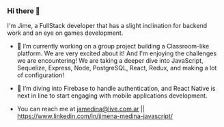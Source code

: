 ### Hi there 👋

I'm Jime, a FullStack developer that has a slight inclination for backend work and an eye on games development.

- 🔭 I’m currently working on a group project building a Classroom-like platform. We are very excited about it! And I'm enjoying the challenges we are encountering! We are taking a deeper dive into JavaScript, Sequelize, Express, Node, PostgreSQL, React, Redux, and making a lot of configuration!

- 🌱 I’m diving into Firebase to handle authentication, and React Native is next in line to start engaging with mobile applications development.

- You can reach me at jamedina@live.com.ar || https://www.linkedin.com/in/jimena-medina-javascript/

<!--
**Jime227/Jime227** is a ✨ _special_ ✨ repository because its `README.md` (this file) appears on your GitHub profile.

Here are some ideas to get you started:

- 🔭 I’m currently working on ...
- 🌱 I’m currently learning ...
- 👯 I’m looking to collaborate on ...
- 🤔 I’m looking for help with ...
- 💬 Ask me about ...
- 📫 How to reach me: ...
- 😄 Pronouns: ...
- ⚡ Fun fact: ...
-->
